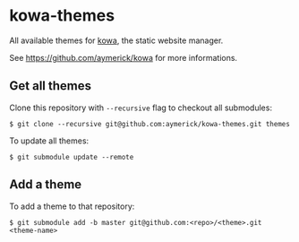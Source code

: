 # kowa-themes

All available themes for [kowa](https://github.com/aymerick/kowa), the static website manager.

See <https://github.com/aymerick/kowa> for more informations.


## Get all themes

Clone this repository with `--recursive` flag to checkout all submodules:

    $ git clone --recursive git@github.com:aymerick/kowa-themes.git themes

To update all themes:

    $ git submodule update --remote


## Add a theme

To add a theme to that repository:

    $ git submodule add -b master git@github.com:<repo>/<theme>.git <theme-name>
